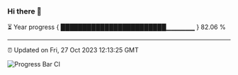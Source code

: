 ### Hi there 👋

⏳ Year progress { ████████████████████████▁▁▁▁▁▁ } 82.06 %

---

⏰ Updated on Fri, 27 Oct 2023 12:13:25 GMT

![Progress Bar CI](https://github.com/Shyam-Makwana/GitHub-Actions-Demo/workflows/Progress%20Bar%20CI/badge.svg)
